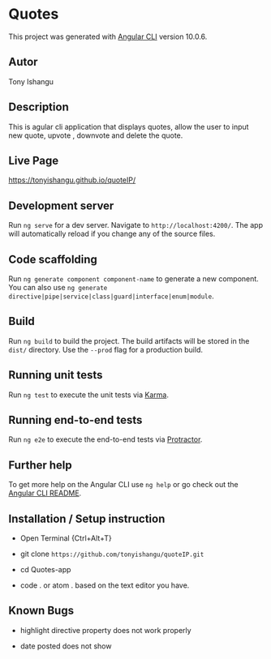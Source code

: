 # Quotes

This project was generated with [Angular CLI](https://github.com/angular/angular-cli) version 10.0.6.

## Autor
Tony Ishangu

## Description
This is agular cli application that displays quotes, allow the user to input new quote, upvote , downvote and delete the quote.

## Live Page
https://tonyishangu.github.io/quoteIP/

## Development server

Run `ng serve` for a dev server. Navigate to `http://localhost:4200/`. The app will automatically reload if you change any of the source files.

## Code scaffolding

Run `ng generate component component-name` to generate a new component. You can also use `ng generate directive|pipe|service|class|guard|interface|enum|module`.

## Build

Run `ng build` to build the project. The build artifacts will be stored in the `dist/` directory. Use the `--prod` flag for a production build.

## Running unit tests

Run `ng test` to execute the unit tests via [Karma](https://karma-runner.github.io).

## Running end-to-end tests

Run `ng e2e` to execute the end-to-end tests via [Protractor](http://www.protractortest.org/).

## Further help

To get more help on the Angular CLI use `ng help` or go check out the [Angular CLI README](https://github.com/angular/angular-cli/blob/master/README.md).


## Installation / Setup instruction
* Open Terminal {Ctrl+Alt+T}

* git clone ```https://github.com/tonyishangu/quoteIP.git```

* cd Quotes-app

* code . or atom . based on the text editor you have.

## Known Bugs
* highlight directive property does not work properly

* date posted does not show